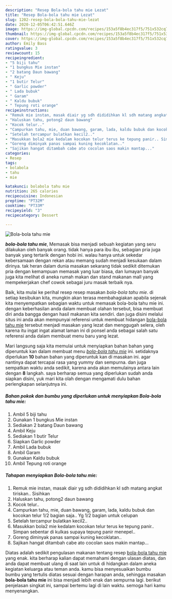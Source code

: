 ```yaml
---
description: "Resep Bola-bola tahu mie Lezat"
title: "Resep Bola-bola tahu mie Lezat"
slug: 1202-resep-bola-bola-tahu-mie-lezat
date: 2020-12-05T06:42:51.646Z
image: https://img-global.cpcdn.com/recipes/153a5f8b4ec317f5/751x532cq70/bola-bola-tahu-mie-foto-resep-utama.jpg
thumbnail: https://img-global.cpcdn.com/recipes/153a5f8b4ec317f5/751x532cq70/bola-bola-tahu-mie-foto-resep-utama.jpg
cover: https://img-global.cpcdn.com/recipes/153a5f8b4ec317f5/751x532cq70/bola-bola-tahu-mie-foto-resep-utama.jpg
author: Emily Bass
ratingvalue: 3
reviewcount: 15
recipeingredient:
- "5 biji tahu"
- "1 bungkus Mie instan"
- "2 batang Daun bawang"
- " Keju"
- "1 butir Telur"
- " Garlic powder"
- " Lada bubuk"
- " Garam"
- " Kaldu bubuk"
- " Tepung roti orange"
recipeinstructions:
- "Remuk mie instan, masak diair yg sdh dididihkan kl sdh matang angkat tiriskan.. Sisihkan"
- "Haluskan tahu, potong2 daun bawang"
- "Kocok telur.."
- "Campurkan tahu, mie, duan bawang, garam, lada, kaldu bubuk dan kocokan telur 1/2 bagian saja.. Yg 1/2 bagian untuk celupan"
- "Setelah tercampur bulatkan kecil2.."
- "Masukkan bola2 mie kedalam kocokan telur terus ke tepung panir.. Simpan sebentar di kulkas supaya tepung panir menepel.."
- "Goreng diminyak panas sampai kuning kecoklatan.."
- "Sajikan hangat ditambah cabe ato cocolan saos makin mantap..."
categories:
- Resep
tags:
- bolabola
- tahu
- mie

katakunci: bolabola tahu mie 
nutrition: 265 calories
recipecuisine: Indonesian
preptime: "PT32M"
cooktime: "PT33M"
recipeyield: "3"
recipecategory: Dessert

---
```



![Bola-bola tahu mie](https://img-global.cpcdn.com/recipes/153a5f8b4ec317f5/751x532cq70/bola-bola-tahu-mie-foto-resep-utama.jpg)

<b><i>bola-bola tahu mie</i></b>, Memasak bisa menjadi sebuah kegiatan yang seru dilakukan oleh banyak orang. tidak hanya para ibu ibu, sebagian pria juga banyak yang tertarik dengan hobi ini. walau hanya untuk sekedar kebersamaan dengan rekan atau memang sudah menjadi kesukaan dalam dirinya. tak heran dalam dunia masakan sekarang tidak sedikit ditemukan pria dengan kemampuan memasak yang luar biasa, dan lumayan banyak juga kita melihat di aneka rumah makan dan stand makanan mall yang mempekerjakan chef cowok sebagai juru masak terbaik nya.

Baik, kita mulai ke perihal resep resep masakan <i>bola-bola tahu mie</i>. di setiap kesibukan kita, mungkin akan terasa membahagiakan apabila sejenak kita menyempatkan sebagian waktu untuk memasak bola-bola tahu mie ini. dengan keberhasilan anda dalam membuat olahan tersebut, bisa membuat diri anda bangga dengan hasil makanan kita sendiri. dan juga disini melalui situs ini anda akan mempunyai referensi untuk membuat hidangan <u>bola-bola tahu mie</u> tersebut menjadi masakan yang lezat dan menggugah selera, oleh karena itu ingat ingat alamat laman ini di ponsel anda sebagai salah satu referensi anda dalam membuat menu baru yang lezat.




Mari langsung saja kita memulai untuk menyiapkan bahan bahan yang diperuntuk kan dalam membuat menu <u><i>bola-bola tahu mie</i></u> ini. setidaknya diperlukan <b>10</b> bahan bahan yang diperuntuk kan di masakan ini. agar nantinya dapat tercapai rasa yang yummy dan sempurna. dan juga sempatkan waktu anda sedikit, karena anda akan memulainya antara lain dengan <b>8</b> langkah. saya berharap semua yang diperlukan sudah anda siapkan disini, yuk mari kita olah dengan mengamati dulu bahan perlengkapan selanjutnya ini.

<!--inarticleads1-->

##### Bahan pokok dan bumbu yang diperlukan untuk menyiapkan Bola-bola tahu mie:

1. Ambil 5 biji tahu
1. Gunakan 1 bungkus Mie instan
1. Sediakan 2 batang Daun bawang
1. Ambil  Keju
1. Sediakan 1 butir Telur
1. Siapkan  Garlic powder
1. Ambil  Lada bubuk
1. Ambil  Garam
1. Gunakan  Kaldu bubuk
1. Ambil  Tepung roti orange




<!--inarticleads2-->

##### Tahapan menyiapkan Bola-bola tahu mie:

1. Remuk mie instan, masak diair yg sdh dididihkan kl sdh matang angkat tiriskan.. Sisihkan
1. Haluskan tahu, potong2 daun bawang
1. Kocok telur..
1. Campurkan tahu, mie, duan bawang, garam, lada, kaldu bubuk dan kocokan telur 1/2 bagian saja.. Yg 1/2 bagian untuk celupan
1. Setelah tercampur bulatkan kecil2..
1. Masukkan bola2 mie kedalam kocokan telur terus ke tepung panir.. Simpan sebentar di kulkas supaya tepung panir menepel..
1. Goreng diminyak panas sampai kuning kecoklatan..
1. Sajikan hangat ditambah cabe ato cocolan saos makin mantap...




Diatas adalah sedikit pengulasan makanan tentang resep <u>bola-bola tahu mie</u> yang enak. kita berharap kalian dapat memahami dengan ulasan diatas, dan anda dapat membuat ulang di saat lain untuk di hidangkan dalam aneka kegiatan keluarga atau teman anda. kamu bisa menyesuaikan bumbu bumbu yang tertulis diatas sesuai dengan harapan anda, sehingga masakan <b>bola-bola tahu mie</b> ini bisa menjadi lebih enak dan sempurna lagi. berikut penjelasan singkat ini, sampai bertemu lagi di lain waktu. semoga hari kamu menyenangkan.
